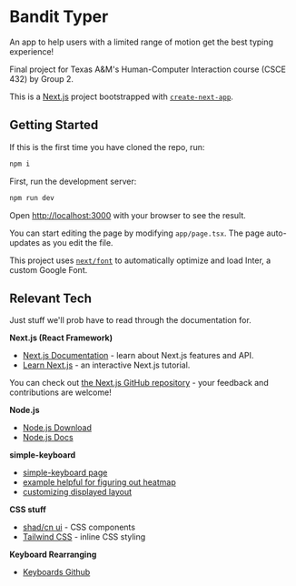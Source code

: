 # Bandit Typer

An app to help users with a limited range of motion get the best typing experience! 

Final project for Texas A&M's Human-Computer Interaction course (CSCE 432) by Group 2. 

This is a [Next.js](https://nextjs.org/) project bootstrapped with [`create-next-app`](https://github.com/vercel/next.js/tree/canary/packages/create-next-app).

## Getting Started

If this is the first time you have cloned the repo, run:
```bash
npm i
```

First, run the development server:

```bash
npm run dev
```

Open [http://localhost:3000](http://localhost:3000) with your browser to see the result.

You can start editing the page by modifying `app/page.tsx`. The page auto-updates as you edit the file.

This project uses [`next/font`](https://nextjs.org/docs/basic-features/font-optimization) to automatically optimize and load Inter, a custom Google Font.

## Relevant Tech

Just stuff we'll prob have to read through the documentation for. 

**Next.js (React Framework)**
- [Next.js Documentation](https://nextjs.org/docs) - learn about Next.js features and API.
- [Learn Next.js](https://nextjs.org/learn) - an interactive Next.js tutorial.

You can check out [the Next.js GitHub repository](https://github.com/vercel/next.js/) - your feedback and contributions are welcome!

**Node.js**
- [Node.js Download](https://nodejs.org/en/download/current)
- [Node.js Docs](https://nodejs.org/docs/latest/api/)

**simple-keyboard**
- [simple-keyboard page](https://hodgef.com/simple-keyboard/getting-started/react/)
- [example helpful for figuring out heatmap](https://hodgef.com/simple-keyboard/editor/?d=hodgef/react-simple-keyboard-demos/tree/uc-customization)
- [customizing displayed layout](https://hodgef.com/simple-keyboard/documentation/options/layout/)

**CSS stuff**
- [shad/cn ui](https://ui.shadcn.com/docs) - CSS components
- [Tailwind CSS](https://tailwindcss.com/docs/installation) - inline CSS styling

**Keyboard Rearranging**
- [Keyboards Github](https://github.com/AtomicFrontierCode/keyboards)

